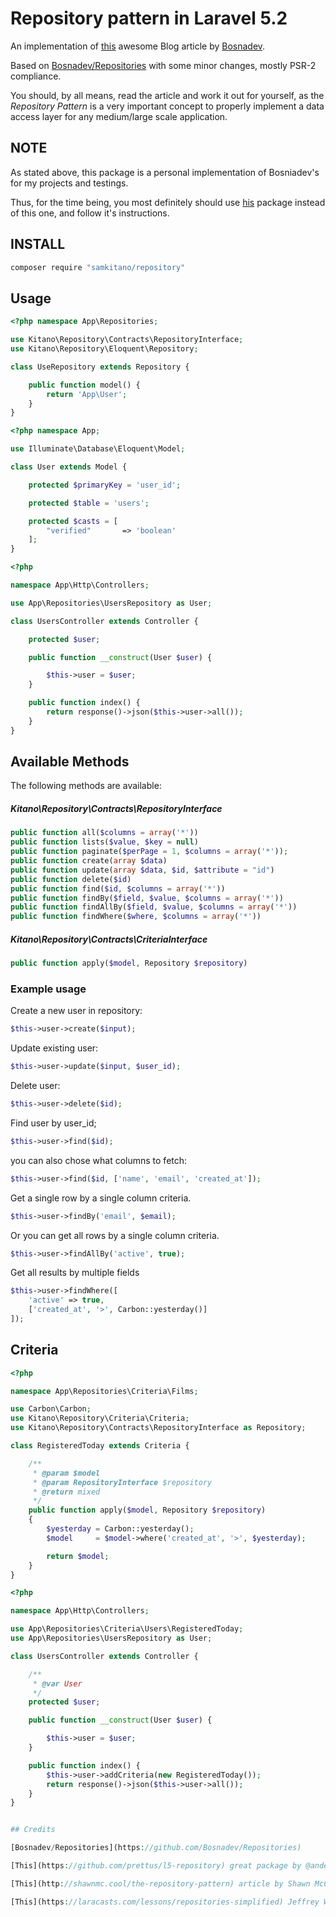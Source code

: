 # Repository pattern in Laravel 5.2

An implementation of [this](https://bosnadev.com/2015/03/07/using-repository-pattern-in-laravel-5/) awesome Blog article by [Bosnadev](https://bosnadev.com).

Based on [Bosnadev/Repositories](https://github.com/Bosnadev/Repositories) with some minor changes, mostly PSR-2 compliance.

You should, by all means, read the article and work it out for yourself, as the *Repository Pattern*
is a very important concept to properly implement a data access layer for any medium/large scale application.

## NOTE

As stated above, this package is a personal implementation of Bosniadev's for my projects and testings.

Thus, for the time being, you most definitely should use [his](https://github.com/Bosnadev/Repositories) package instead of this one,
and follow it's instructions.

## INSTALL

 ```bash
 composer require "samkitano/repository"
 ```

## Usage

```php
<?php namespace App\Repositories;

use Kitano\Repository\Contracts\RepositoryInterface;
use Kitano\Repository\Eloquent\Repository;

class UseRepository extends Repository {

    public function model() {
        return 'App\User';
    }
}
```


```php
<?php namespace App;

use Illuminate\Database\Eloquent\Model;

class User extends Model {

    protected $primaryKey = 'user_id';

    protected $table = 'users';

    protected $casts = [
        "verified"       => 'boolean'
    ];
}
```


```php
<?php

namespace App\Http\Controllers;

use App\Repositories\UsersRepository as User;

class UsersController extends Controller {

    protected $user;

    public function __construct(User $user) {

        $this->user = $user;
    }

    public function index() {
        return response()->json($this->user->all());
    }
}
```

## Available Methods

The following methods are available:

##### Kitano\Repository\Contracts\RepositoryInterface

```php
public function all($columns = array('*'))
public function lists($value, $key = null)
public function paginate($perPage = 1, $columns = array('*'));
public function create(array $data)
public function update(array $data, $id, $attribute = "id")
public function delete($id)
public function find($id, $columns = array('*'))
public function findBy($field, $value, $columns = array('*'))
public function findAllBy($field, $value, $columns = array('*'))
public function findWhere($where, $columns = array('*'))
```

##### Kitano\Repository\Contracts\CriteriaInterface

```php
public function apply($model, Repository $repository)
```

### Example usage


Create a new user in repository:

```php
$this->user->create($input);
```

Update existing user:

```php
$this->user->update($input, $user_id);
```

Delete user:

```php
$this->user->delete($id);
```

Find user by user_id;

```php
$this->user->find($id);
```

you can also chose what columns to fetch:

```php
$this->user->find($id, ['name', 'email', 'created_at']);
```

Get a single row by a single column criteria.

```php
$this->user->findBy('email', $email);
```

Or you can get all rows by a single column criteria.
```php
$this->user->findAllBy('active', true);
```

Get all results by multiple fields

```php
$this->user->findWhere([
    'active' => true,
    ['created_at', '>', Carbon::yesterday()]
]);
```

## Criteria

```php
<?php

namespace App\Repositories\Criteria\Films;

use Carbon\Carbon;
use Kitano\Repository\Criteria\Criteria;
use Kitano\Repository\Contracts\RepositoryInterface as Repository;

class RegisteredToday extends Criteria {

    /**
     * @param $model
     * @param RepositoryInterface $repository
     * @return mixed
     */
    public function apply($model, Repository $repository)
    {
        $yesterday = Carbon::yesterday();
        $model     = $model->where('created_at', '>', $yesterday);

        return $model;
    }
}
```

```php
<?php

namespace App\Http\Controllers;

use App\Repositories\Criteria\Users\RegisteredToday;
use App\Repositories\UsersRepository as User;

class UsersController extends Controller {

    /**
     * @var User
     */
    protected $user;

    public function __construct(User $user) {

        $this->user = $user;
    }

    public function index() {
        $this->user->addCriteria(new RegisteredToday());
        return response()->json($this->user->all());
    }
}


## Credits

[Bosnadev/Repositories](https://github.com/Bosnadev/Repositories)

[This](https://github.com/prettus/l5-repository) great package by @andersao. [Here](https://github.com/anlutro/laravel-repository/) is another package I used as reference.

[This](http://shawnmc.cool/the-repository-pattern) article by Shawn McCool

[This](https://laracasts.com/lessons/repositories-simplified) Jeffrey Way's lesson from Laracasts
